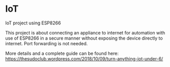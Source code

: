 # IoT
IoT project using ESP8266

This project is about connecting an appliance to internet for automation with use of ESP8266 in a secure manner without exposing the device directly to internet. Port forwarding is not needed.

More details and a complete guide can be found here:
https://thesudoclub.wordpress.com/2018/10/09/turn-anything-iot-under-6/

